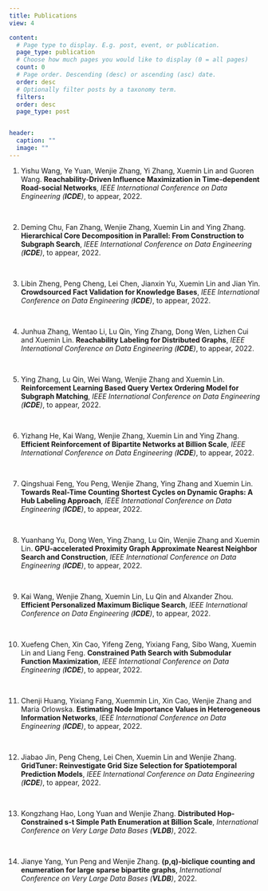 ```yaml
---
title: Publications 
view: 4

content:
  # Page type to display. E.g. post, event, or publication.
  page_type: publication
  # Choose how much pages you would like to display (0 = all pages)
  count: 0
  # Page order. Descending (desc) or ascending (asc) date.
  order: desc
  # Optionally filter posts by a taxonomy term.
  filters:
  order: desc
  page_type: post


header:
  caption: ""
  image: ""
---
```



1. Yishu Wang, Ye Yuan, Wenjie Zhang, Yi Zhang, Xuemin Lin and Guoren Wang. **Reachability-Driven Influence Maximization in Time-dependent Road-social Networks**, *IEEE International Conference on Data Engineering (**ICDE**)*, to appear, 2022.

<br>

2. Deming Chu, Fan Zhang, Wenjie Zhang, Xuemin Lin and Ying Zhang. **Hierarchical Core Decomposition in Parallel: From Construction to Subgraph Search**, *IEEE International Conference on Data Engineering (**ICDE**)*, to appear, 2022.

<br>

3. Libin Zheng, Peng Cheng, Lei Chen, Jianxin Yu, Xuemin Lin and Jian Yin. **Crowdsourced Fact Validation for Knowledge Bases**, *IEEE International Conference on Data Engineering (**ICDE**)*, to appear, 2022.

<br>

4. Junhua Zhang, Wentao Li, Lu Qin, Ying Zhang, Dong Wen, Lizhen Cui and Xuemin Lin. **Reachability Labeling for Distributed Graphs**, *IEEE International Conference on Data Engineering (**ICDE**)*, to appear, 2022.

<br>

5. Ying Zhang, Lu Qin, Wei Wang, Wenjie Zhang and Xuemin Lin. **Reinforcement Learning Based Query Vertex Ordering Model for Subgraph Matching**, *IEEE International Conference on Data Engineering (**ICDE**)*, to appear, 2022.

<br>

6. Yizhang He, Kai Wang, Wenjie Zhang, Xuemin Lin and Ying Zhang. **Efficient Reinforcement of Bipartite Networks at Billion Scale**, *IEEE International Conference on Data Engineering (**ICDE**)*, to appear, 2022.

<br>

7. Qingshuai Feng, You Peng, Wenjie Zhang, Ying Zhang and Xuemin Lin. **Towards Real-Time Counting Shortest Cycles on Dynamic Graphs: A Hub Labeling Approach**, *IEEE International Conference on Data Engineering (**ICDE**)*, to appear, 2022.

<br>

8. Yuanhang Yu, Dong Wen, Ying Zhang, Lu Qin, Wenjie Zhang and Xuemin Lin. **GPU-accelerated Proximity Graph Approximate Nearest Neighbor Search and Construction**, *IEEE International Conference on Data Engineering (**ICDE**)*, to appear, 2022.

<br>

9. Kai Wang, Wenjie Zhang, Xuemin Lin, Lu Qin and Alxander Zhou. **Efficient Personalized Maximum Biclique Search**, *IEEE International Conference on Data Engineering (**ICDE**)*, to appear, 2022.

<br>

10. Xuefeng Chen, Xin Cao, Yifeng Zeng, Yixiang Fang, Sibo Wang, Xuemin Lin and Liang Feng. **Constrained Path Search with Submodular Function Maximization**, *IEEE International Conference on Data Engineering (**ICDE**)*, to appear, 2022.

<br>

11. Chenji Huang, Yixiang Fang, Xuemmin Lin, Xin Cao, Wenjie Zhang and Maria Orlowska. **Estimating Node Importance Values in Heterogeneous Information Networks**, *IEEE International Conference on Data Engineering (**ICDE**)*, to appear, 2022.

<br>

12. Jiabao Jin, Peng Cheng, Lei Chen, Xuemin Lin and Wenjie Zhang. **GridTuner: Reinvestigate Grid Size Selection for Spatiotemporal Prediction Models**, *IEEE International Conference on Data Engineering (**ICDE**)*, to appear, 2022.

<br>

13. Kongzhang Hao, Long Yuan and Wenjie Zhang. **Distributed Hop-Constrained s-t Simple Path Enumeration at Billion Scale**, *International Conference on Very Large Data Bases (**VLDB**)*, 2022.

<br>

14. Jianye Yang, Yun Peng and Wenjie Zhang. **(p,q)-biclique counting and enumeration for large sparse bipartite graphs**, *International Conference on Very Large Data Bases (**VLDB**)*, 2022.
